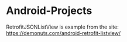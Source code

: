 # Android-Projects

RetrofitJSONListView is example from the site: https://demonuts.com/android-retrofit-listview/
